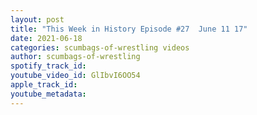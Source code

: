 ```yaml
---
layout: post
title: "This Week in History Episode #27  June 11 17"
date: 2021-06-18
categories: scumbags-of-wrestling videos
author: scumbags-of-wrestling
spotify_track_id: 
youtube_video_id: GlIbvI6OO54
apple_track_id: 
youtube_metadata: 
---
```


